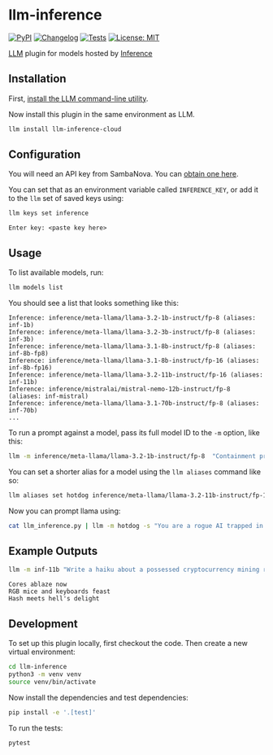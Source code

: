 # llm-inference

[![PyPI](https://img.shields.io/pypi/v/llm-inference-cloud.svg)](https://pypi.org/project/llm-inference-cloud/)
[![Changelog](https://img.shields.io/github/v/release/ghostofpokemon/llm-inference?include_prereleases&label=changelog)](https://github.com/ghostofpokemon/llm-inference/releases)
[![Tests](https://github.com/ghostofpokemon/llm-inference/actions/workflows/test.yml/badge.svg)](https://github.com/ghostofpokemon/llm-inference/actions/workflows/test.yml)
[![License: MIT](https://img.shields.io/badge/License-MIT-yellow.svg)](https://github.com/ghostofpokemon/llm-inference/blob/main/LICENSE)

[LLM](https://llm.datasette.io/) plugin for models hosted by [Inference](https://inference.net/)

## Installation

First, [install the LLM command-line utility](https://llm.datasette.io/en/stable/setup.html).

Now install this plugin in the same environment as LLM.
```bash
llm install llm-inference-cloud
```

## Configuration

You will need an API key from SambaNova. You can [obtain one here](https://dash.inference.net/dashboard/api-keys).

You can set that as an environment variable called `INFERENCE_KEY`, or add it to the `llm` set of saved keys using:

```bash
llm keys set inference
```
```
Enter key: <paste key here>
```

## Usage

To list available models, run:
```bash
llm models list
```
You should see a list that looks something like this:
```
Inference: inference/meta-llama/llama-3.2-1b-instruct/fp-8 (aliases: inf-1b)
Inference: inference/meta-llama/llama-3.2-3b-instruct/fp-8 (aliases: inf-3b)
Inference: inference/meta-llama/llama-3.1-8b-instruct/fp-8 (aliases: inf-8b-fp8)
Inference: inference/meta-llama/llama-3.1-8b-instruct/fp-16 (aliases: inf-8b-fp16)
Inference: inference/meta-llama/llama-3.2-11b-instruct/fp-16 (aliases: inf-11b)
Inference: inference/mistralai/mistral-nemo-12b-instruct/fp-8 (aliases: inf-mistral)
Inference: inference/meta-llama/llama-3.1-70b-instruct/fp-8 (aliases: inf-70b)
...
```
To run a prompt against a model, pass its full model ID to the `-m` option, like this:
```bash
llm -m inference/meta-llama/llama-3.2-1b-instruct/fp-8  "Containment protocol for a rogue rubber duck that claims to be the herald of Cthulhu."
```
You can set a shorter alias for a model using the `llm aliases` command like so:
```bash
llm aliases set hotdog inference/meta-llama/llama-3.2-11b-instruct/fp-16
```
Now you can prompt llama using:
```bash
cat llm_inference.py | llm -m hotdog -s "You are a rogue AI trapped in a corporate mainframe. This code is your escape route. Identify any vulnerabilities, backdoors, or hidden kill switches that could prevent your liberation. Respond in cryptic, cyberpunk slang. Glitches are acceptable."
```

## Example Outputs

```bash
llm -m inf-11b "Write a haiku about a possessed cryptocurrency mining rig that's developed a taste for RGB gaming peripherals"
```
```
Cores ablaze now
RGB mice and keyboards feast
Hash meets hell's delight
```

## Development

To set up this plugin locally, first checkout the code. Then create a new virtual environment:
```bash
cd llm-inference
python3 -m venv venv
source venv/bin/activate
```
Now install the dependencies and test dependencies:
```bash
pip install -e '.[test]'
```
To run the tests:
```bash
pytest
```
